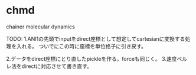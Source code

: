 # chmd
chainer molecular dynamics

TODO: 
1.ANI1の先頭でinputをdirect座標として想定してcartesianに変換する処理を入れる。
  ついでにこの時に座標を単位格子に引き戻す。

2.データをdirect座標にとり直したpickleを作る。forceも同じく。
3.速度ベルレ法をdirectに対応させて書き直す。